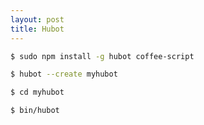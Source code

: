 ```yaml
---
layout: post
title: Hubot
---
```


```bash
$ sudo npm install -g hubot coffee-script
```
```bash
$ hubot --create myhubot
```
```bash
$ cd myhubot
```

```bash
$ bin/hubot
```
